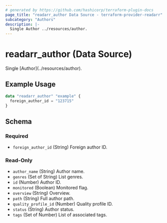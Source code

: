```yaml
---
# generated by https://github.com/hashicorp/terraform-plugin-docs
page_title: "readarr_author Data Source - terraform-provider-readarr"
subcategory: "Authors"
description: |-
  Single Author ../resources/author.
---
```


# readarr_author (Data Source)

<!-- subcategory:Authors -->Single [Author](../resources/author).

## Example Usage

```terraform
data "readarr_author" "example" {
  foreign_author_id = "123715"
}
```

<!-- schema generated by tfplugindocs -->
## Schema

### Required

- `foreign_author_id` (String) Foreign author ID.

### Read-Only

- `author_name` (String) Author name.
- `genres` (Set of String) List genres.
- `id` (Number) Author ID.
- `monitored` (Boolean) Monitored flag.
- `overview` (String) Overview.
- `path` (String) Full author path.
- `quality_profile_id` (Number) Quality profile ID.
- `status` (String) Author status.
- `tags` (Set of Number) List of associated tags.


